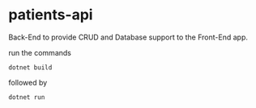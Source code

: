 # patients-api
Back-End to provide CRUD and Database support to the Front-End app.


run the commands 

`dotnet build`

followed by 

`dotnet run`